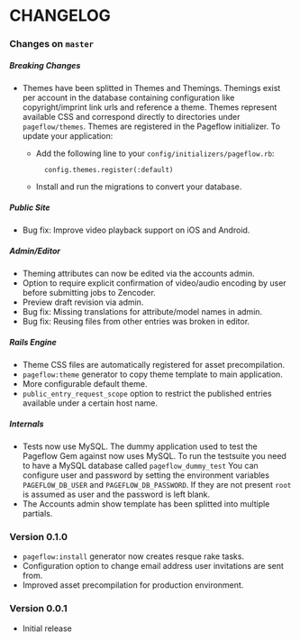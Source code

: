 # CHANGELOG

### Changes on `master`

##### Breaking Changes

- Themes have been splitted in Themes and Themings. Themings
  exist per account in the database containing configuration like
  copyright/imprint link urls and reference a theme. Themes represent
  available CSS and correspond directly to directories under
  `pageflow/themes`. Themes are registered in the Pageflow
  initializer. To update your application:

  * Add the following line to your `config/initializers/pageflow.rb`:

          config.themes.register(:default)

  * Install and run the migrations to convert your database.

##### Public Site

- Bug fix: Improve video playback support on iOS and Android.

##### Admin/Editor

- Theming attributes can now be edited via the accounts admin.
- Option to require explicit confirmation of video/audio encoding by user
  before submitting jobs to Zencoder.
- Preview draft revision via admin.
- Bug fix: Missing translations for attribute/model names in admin.
- Bug fix: Reusing files from other entries was broken in editor.

##### Rails Engine

- Theme CSS files are automatically registered for asset precompilation.
- `pageflow:theme` generator to copy theme template to main application.
- More configurable default theme.
- `public_entry_request_scope` option to restrict the published
  entries available under a certain host name.

##### Internals

- Tests now use MySQL.
  The dummy application used to test the Pageflow Gem against now uses MySQL.
  To run the testsuite you need to have a MySQL database called `pageflow_dummy_test`
  You can configure user and password by setting the environment variables
  `PAGEFLOW_DB_USER` and `PAGEFLOW_DB_PASSWORD`. If they are not present `root` is
  assumed as user and the password is left blank.
- The Accounts admin show template has been splitted into multiple
  partials.

### Version 0.1.0

- `pageflow:install` generator now creates resque rake tasks.
- Configuration option to change email address user invitations are sent from.
- Improved asset precompilation for production environment.

### Version 0.0.1

- Initial release
